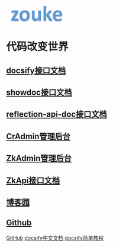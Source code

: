 ![logo](logo/zouke.png)

# 代码改变世界


## [docsify接口文档](http://122.152.219.178:5082/)

## [showdoc接口文档](http://122.152.219.178:6082/)

## [reflection-api-doc接口文档](http://122.152.219.178:9082/api/documents)

## [CrAdmin管理后台](http://122.152.219.178:7082/)

## [ZkAdmin管理后台](http://122.152.219.178:8082/)

## [ZkApi接口文档](http://122.152.219.178:9082/)

## [博客园](http://www.cnblogs.com/zouke1220/)

## [Github](https://github.com/zouke)

[GitHub](https://github.com/docsifyjs/docsify/)
[docsify中文文档](https://docsify.js.org/#/zh-cn/)
[docsify简单教程](https://www.cnblogs.com/CatFish/p/8251044.html)
